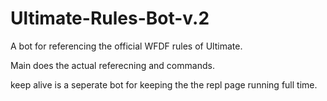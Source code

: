 # Ultimate-Rules-Bot-v.2

A bot for referencing the official WFDF rules of Ultimate.

Main does the actual referecning and commands.

keep alive is a seperate bot for keeping the the repl page running full time.
